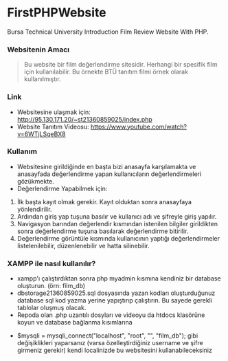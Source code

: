 # FirstPHPWebsite
Bursa Technical University Introduction Film Review Website With PHP.


### Websitenin Amacı
> Bu website bir film değerlendirme sitesidir. Herhangi bir spesifik film için kullanılabilir. Bu örnekte BTÜ tanıtım filmi örnek olarak kullanılmıştır.

### Link
- Websitesine ulaşmak için: http://95.130.171.20/~st21360859025/index.php
- Website Tanıtım Videosu: https://www.youtube.com/watch?v=6WTjLSqeBX8

### Kullanım
- Websitesine girildiğinde en başta bizi anasayfa karşılamakta ve anasayfada değerlendirme yapan kullanıcıların değerlendirmeleri gözükmekte.
- Değerlendirme Yapabilmek için:
1. İlk başta kayıt olmak gerekir. Kayıt olduktan sonra anasayfaya yönlendirilir.
2. Ardından giriş yap tuşuna basılır ve kullanıcı adı ve şifreyle giriş yapılır.
3. Navigasyon barından değerlendir kısmından istenilen bilgiler girildikten sonra değerlendirme tuşuna basılarak değerlendirme bitirilir.
4. Değerlendirme görüntüle kısmında kullanıcının yaptığı değerlendirmeler listelenilebilir, düzenlenebilir ve hatta silinebilir.

### XAMPP ile nasıl kullanılır?
- xampp'ı çalıştırdıktan sonra php myadmin kısmına kendiniz bir database oluşturun. (örn: film_db)
- dbstorage21360859025.sql dosyasında yazan kodları oluşturduğunuz database sql kod yazma yerine yapıştırıp çalıştırın. Bu sayede gerekli tablolar oluşmuş olacak.
- Repoda olan .php uzantılı dosyları ve videoyu da htdocs klasörüne koyun ve database bağlanma kısımlarına 
 * $mysqli = mysqli_connect("localhost", "root", "", "film_db"); gibi değişiklikleri yaparsanız (varsa özelleştirdiğiniz username ve şifre girmeniz gerekir) kendi localinizde bu websitesini kullanabileceksiniz


